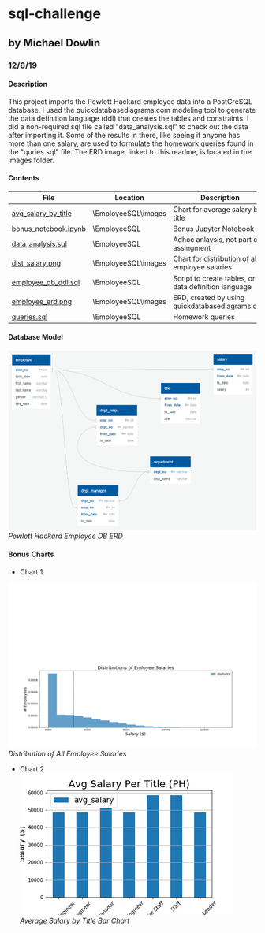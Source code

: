 # sql-challenge
## by Michael Dowlin
### 12/6/19

#### Description
This project imports the Pewlett Hackard employee data into a PostGreSQL database.  I used the quickdatabasediagrams.com modeling
  tool to generate the data definition language (ddl) that creates the tables and constraints.  I did a non-required sql file called
  "data_analysis.sql" to check out the data after importing it.  Some of the results in there, like seeing if anyone has more than
  one salary, are used to formulate the homework queries found in the "quries.sql" file.  The ERD image, linked to this readme, is
  located in the images folder.

#### Contents

| File                | Location            | Description                                                                       |
|---------------------|---------------------|-----------------------------------------------------------------------------------|
|[avg_salary_by_title](EmployeeSQL/images/avg_salary_by_title.png)    |\EmployeeSQL\images     |Chart for average salary by title       |
|[bonus_notebook.ipynb](EmployeeSQL/bonus_notebook.ipynb)   |\EmployeeSQL     |Bonus Jupyter Notebook                                 |
|[data_analysis.sql](EmployeeSQL/data_analysis.sql)    |\EmployeeSQL         |Adhoc anlaysis, not part of assingment                           |
|[dist_salary.png](EmployeeSQL/images/dist_salary.png)    |\EmployeeSQL\images    |Chart for distribution of all employee salaries        |
|[employee_db_ddl.sql](EmployeeSQL/employee_db_ddl.sql)  |\EmployeeSQL         |Script to create tables, or data definition language              |
|[employee_erd.png](EmployeeSQL/images/employee_erd.png)     |\EmployeeSQL\images  |ERD, created by using quickdatabasediagrams.com                  |                
|[queries.sql](EmployeeSQL/queries.sql)          |\EmployeeSQL         |Homework queries                                                  |

#### Database Model
![Pewlett Hackard Employee DB ERD](EmployeeSQL/images/employee_erd.png)
*Pewlett Hackard Employee DB ERD*

#### Bonus Charts
- Chart 1

![dist_salary](EmployeeSQL/images/dist_salary.png)
*Distribution of All Employee Salaries*

- Chart 2
![avg_salary_by_title](EmployeeSQL/images/avg_salary_by_title.png)
*Average Salary by Title Bar Chart*


